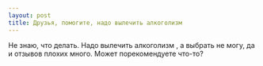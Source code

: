 ```yaml
---
layout: post 
title: Друзья, помогите, надо вылечить алкоголизм  
--- 
```

Не знаю, что делать. Надо вылечить алкоголизм , а выбрать не могу, да и отзывов плохих много. Может порекомендуете что-то?